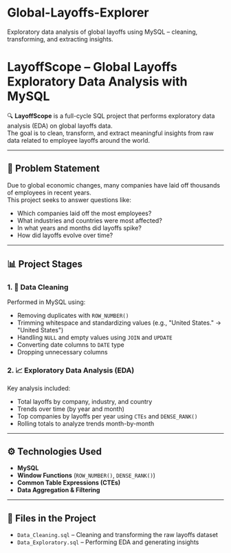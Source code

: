 # Global-Layoffs-Explorer
Exploratory data analysis of global layoffs using MySQL – cleaning, transforming, and extracting insights.

# LayoffScope – Global Layoffs Exploratory Data Analysis with MySQL

🔍 **LayoffScope** is a full-cycle SQL project that performs exploratory data analysis (EDA) on global layoffs data.  
The goal is to clean, transform, and extract meaningful insights from raw data related to employee layoffs around the world.

---

## 📌 Problem Statement

Due to global economic changes, many companies have laid off thousands of employees in recent years.  
This project seeks to answer questions like:

- Which companies laid off the most employees?
- What industries and countries were most affected?
- In what years and months did layoffs spike?
- How did layoffs evolve over time?

---

## 📊 Project Stages

### 1. 🧹 Data Cleaning
Performed in MySQL using:
- Removing duplicates with `ROW_NUMBER()`
- Trimming whitespace and standardizing values (e.g., "United States." → "United States")
- Handling `NULL` and empty values using `JOIN` and `UPDATE`
- Converting date columns to `DATE` type
- Dropping unnecessary columns

### 2. 📈 Exploratory Data Analysis (EDA)
Key analysis included:
- Total layoffs by company, industry, and country
- Trends over time (by year and month)
- Top companies by layoffs per year using `CTEs` and `DENSE_RANK()`
- Rolling totals to analyze trends month-by-month

---

## ⚙️ Technologies Used

- **MySQL**
- **Window Functions** (`ROW_NUMBER()`, `DENSE_RANK()`)
- **Common Table Expressions (CTEs)**
- **Data Aggregation & Filtering**

---

## 📁 Files in the Project

- `Data_Cleaning.sql` – Cleaning and transforming the raw layoffs dataset  
- `Data_Exploratory.sql` – Performing EDA and generating insights
